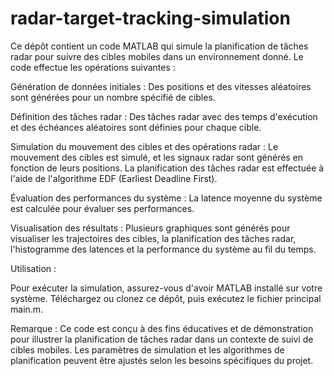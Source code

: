 # radar-target-tracking-simulation
Ce dépôt contient un code MATLAB qui simule la planification de tâches radar pour suivre des cibles mobiles dans un environnement donné. Le code effectue les opérations suivantes :

Génération de données initiales : Des positions et des vitesses aléatoires sont générées pour un nombre spécifié de cibles.

Définition des tâches radar : Des tâches radar avec des temps d'exécution et des échéances aléatoires sont définies pour chaque cible.

Simulation du mouvement des cibles et des opérations radar : Le mouvement des cibles est simulé, et les signaux radar sont générés en fonction de leurs positions. La planification des tâches radar est effectuée à l'aide de l'algorithme EDF (Earliest Deadline First).

Évaluation des performances du système : La latence moyenne du système est calculée pour évaluer ses performances.

Visualisation des résultats : Plusieurs graphiques sont générés pour visualiser les trajectoires des cibles, la planification des tâches radar, l'histogramme des latences et la performance du système au fil du temps.

Utilisation :

Pour exécuter la simulation, assurez-vous d'avoir MATLAB installé sur votre système. Téléchargez ou clonez ce dépôt, puis exécutez le fichier principal main.m.

Remarque : Ce code est conçu à des fins éducatives et de démonstration pour illustrer la planification de tâches radar dans un contexte de suivi de cibles mobiles. Les paramètres de simulation et les algorithmes de planification peuvent être ajustés selon les besoins spécifiques du projet.
